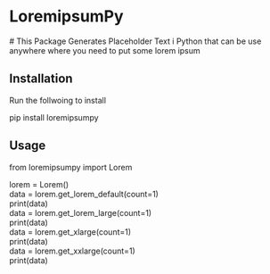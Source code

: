 <h1>LoremipsumPy</h1>
# This Package Generates Placeholder Text i Python that can be use anywhere where you need to put some lorem ipsum

## Installation

Run the follwoing to install

pip install loremipsumpy

## Usage

from loremipsumpy import Lorem<br/>

lorem = Lorem()<br/>
data = lorem.get_lorem_default(count=1)<br/>
print(data)<br/>
data = lorem.get_lorem_large(count=1)<br/>
print(data)<br/>
data = lorem.get_xlarge(count=1)<br/>
print(data)<br/>
data = lorem.get_xxlarge(count=1)<br/>
print(data)
